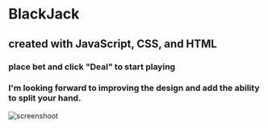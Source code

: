 # BlackJack

## created with JavaScript, CSS, and HTML

### place bet and click "Deal" to start playing

### I'm looking forward to improving the design and add the ability to split your hand.  

![screenshoot](https://i.imgur.com/QpoirpB.png)


